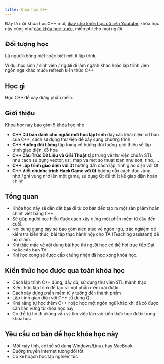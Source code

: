 ```yaml
---
title: Khóa học C++
---
```


Đây là một khóa học C++ mới,
[thay cho khóa học cũ trên Youtube](https://www.youtube.com/playlist?list=PLyiioioEJSxHVTaeL-ELYy6Io-I8diIVZ),
khóa học này cũng như
[các khóa học trước](https://www.youtube.com/user/trandatnh/playlists),
miễn phí cho mọi người.

## Đối tượng học

Là người không biết hoặc biết một ít lập trình.

Ví dụ: học sinh / sinh viên / người đi làm ngành khác hoặc lập trình viên ngôn
ngữ khác muốn refresh kiến thức C++.

## Học gì

Học C++ để xây dựng phần mềm.

## Giới thiệu

Khóa học này bao gồm 5 khóa học nhỏ

  - **C++ Cơ bản dành cho người mới học lập trình** dạy các khái niệm cơ bản
  của C++, cách sử dụng thư viện để xây dựng chương trình
  - **C++ Hướng đối tượng** tập trung về hướng đối tượng, giới thiệu về
  lập trình giao diện, đồ họa
  - **C++ Cấu Trúc Dữ Liệu và Giải Thuật** tập trung về thư viện chuẩn STL
  như cách sử dụng vector, list, map và một số thuật toán như sort, find, ...
  - **C++ Lập trình giao diện với Qt** hướng dẫn cách lập trình giao diện với Qt
  - **C++ Viết chương trình Hack Game với Qt** hướng dẫn cách đọc vùng nhớ
  / ghi vùng nhớ lên một game, sử dụng Qt để thiết kế giao diện hoàn chỉnh

## Tổng quan

  - Khóa học này sẽ dẫn dắt bạn đi từ cơ bản đến tạo ra một sản phẩm hoàn chỉnh
  viết bằng C++.
  - Sẽ giúp người học hiểu được cách xây dựng một phần mềm từ đầu đến cuối.
  - Nội dung giảng dạy sẽ bao gồm kiến thức về ngôn ngữ, trắc nghiệm để
  kiểm tra kiến thức, bài tập thực hành nộp cho TA (Teaching assistant)
  để họ chấm.
  - Khi thắc mắc về nội dung bài học thì người học có thể hỏi trực tiếp Đạt
  hoặc các bạn TA.
  - Khi học xong sẽ được cấp chứng nhận đã học xong khóa học.

## Kiến thức học được qua toàn khóa học

  - Cách lập trình C++ đúng, đầy đủ, sử dụng thư viện STL thành thạo
  - Kiến thức lập trình để tạo ra một phần mềm xài được
  - Cách xây dựng phần mềm từ ý tưởng đến thành phẩm
  - Lập trình giao diện với C++ sử dụng Qt
  - Khả năng tự học thêm C++ hoặc học một ngôn ngữ khác khi đã có được căn bản
  vững từ khóa học này
  - Có thể tự tin đi phỏng vấn và tìm việc làm với kiến thức học được
  trong khóa học

## Yêu cầu cơ bản để học khóa học này

  - Một máy tính, có thể sử dụng Windows/Linux hay MacBook
  - Đường truyền internet tương đối tốt
  - Có kế hoạch học tập nghiêm túc
